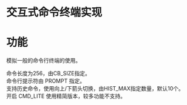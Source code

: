 # 交互式命令终端实现


# 功能
模拟一般的命令行终端的使用。  

命令长度为256，由CB_SIZE指定。  
命令行提示符由 PROMPT 指定。  
支持历史命令，使用向上/下箭头切换，由HIST_MAX指定数量，默认10个。  
开启 CMD_LITE 使用精简版本，较多功能不支持。  

